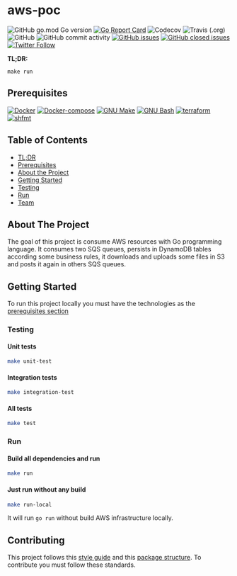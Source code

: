 # aws-poc 

![GitHub go.mod Go version](https://img.shields.io/github/go-mod/go-version/ricardomedeirosdacostajunior/aws-poc)
[![Go Report Card](https://goreportcard.com/badge/github.com/ricardomedeirosdacostajunior/aws-poc)](https://goreportcard.com/report/github.com/ricardomedeirosdacostajunior/aws-poc)
![Codecov](https://img.shields.io/codecov/c/github/ricardomedeirosdacostajunior/aws-poc)
![Travis (.org)](https://img.shields.io/travis/ricardomedeirosdacostajunior/aws-poc)
![GitHub](https://img.shields.io/github/license/ricardomedeirosdacostajunior/aws-poc)
![GitHub commit activity](https://img.shields.io/github/commit-activity/m/ricardomedeirosdacostajunior/aws-poc)
[![GitHub issues](https://img.shields.io/github/issues/ricardomedeirosdacostajunior/aws-poc?color=green)](https://github.com/ricardomedeirosdacostajunior/aws-poc/issues?q=is%3Aopen+is%3Aissue)
[![GitHub closed issues](https://img.shields.io/github/issues-closed/ricardomedeirosdacostajunior/aws-poc?color=red)](https://github.com/ricardomedeirosdacostajunior/aws-poc/issues?q=is%3Aissue+is%3Aclosed)
[![Twitter Follow](https://img.shields.io/twitter/follow/RMedeirosCosta?style=social)](https://twitter.com/RMedeirosCosta)

**TL;DR:**
```console
make run
```

## Prerequisites
[![Docker](https://img.shields.io/badge/Docker-19.03.9-blue)](https://www.docker.com/)
[![Docker-compose](https://img.shields.io/badge/Docker--compose-1.25.5-blue)](https://github.com/docker/compose/releases)
[![GNU Make](https://img.shields.io/badge/GNU%20Make-4.2.1-lightgrey)](https://www.gnu.org/software/make/)
[![GNU Bash](https://img.shields.io/badge/GNU%20Bash-4.2.1-lightgrey)](https://www.gnu.org/software/bash/)
[![terraform](https://img.shields.io/badge/terraform-0.13.0-blueviolet)](https://github.com/hashicorp/terraform)
[![shfmt](https://img.shields.io/badge/shfmt-v3.1.0-lightgrey)](https://github.com/mvdan/sh)

## Table of Contents
* [TL;DR](#aws-poc)
* [Prerequisites](#prerequisites)
* [About the Project](#about-the-project)
* [Getting Started](#getting-started)
* [Testing](#testing)
* [Run](#run)
* [Team](#team)

## About The Project

The goal of this project is consume AWS resources with Go programming language. It consumes two SQS queues, persists in DynamoDB tables according some business rules, it downloads and uploads some files in S3 and posts it again in others SQS queues.

## Getting Started

To run this project locally you must have the technologies as the [prerequisites section](#prerequisites)

### Testing
#### Unit tests
```sh
make unit-test
```

#### Integration tests
```sh
make integration-test
```

#### All tests
```sh
make test
```

### Run
#### Build all dependencies and run 
```sh
make run
```

#### Just run without any build
```sh
make run-local
```

It will run `go run` without build AWS infrastructure locally.   

## Contributing 

This project follows this [style guide](https://github.com/golang/go/wiki/CodeReviewComments#error-strings) and this [package structure](https://github.com/golang-standards/project-layout). To contribute you must follow these standards.
